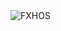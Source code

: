 <div align="justify">
<picture>
    <source media="(prefers-color-scheme: dark)" srcset="https://i.ibb.co/n83CVN43/output-gif.gif">
    <source media="(prefers-color-scheme: light)" srcset="https://i.ibb.co/n83CVN43/output-gif.gif">
    <img alt="FXHOS" src="https://i.ibb.co/n83CVN43/output-gif.gif">
</picture>
</div>